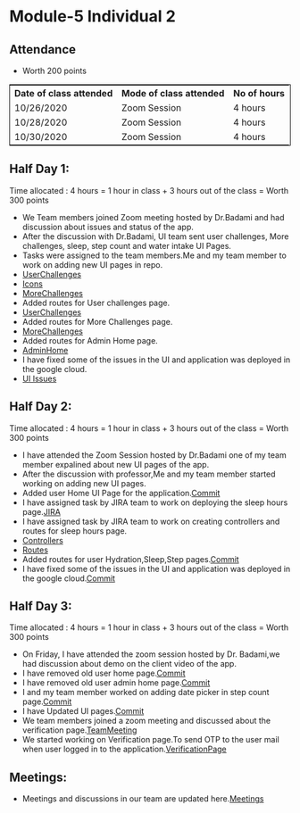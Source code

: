 # Module-5 Individual 2

## Attendance
- Worth 200 points

<table style="width:100%;border: 1px solid black;">
<tr>
<th>Date of class attended</th>	
<th>Mode of class attended</th>
<th>No of hours</th>
</tr>
<tr>
<td>10/26/2020</td>
<td>Zoom Session</td>
<td>4 hours</td>
</tr>
<tr>
<td>10/28/2020</td>
<td>Zoom Session</td>
<td> 4 hours</td>  
</tr>
<tr>
<td>10/30/2020</td>
<td>Zoom Session</td>
<td> 4 hours</td>  
</tr>
</table>

## Half Day 1:

Time allocated : 4 hours = 1 hour in class + 3 hours out of the class = Worth 300 points

- We Team members joined Zoom meeting hosted by Dr.Badami and had discussion about issues and status of the app.
- After the discussion with Dr.Badami, UI team sent user challenges, More challenges, sleep, step count and water intake UI Pages.
- Tasks were assigned to the team members.Me and my team member to work on adding new UI pages in repo.
- [UserChallenges](https://github.com/harishThadka/happyHealth/commit/376c1e61c286d5ac568edda8cb91b8918d396c48)
- [Icons](https://github.com/harishThadka/happyHealth/commit/ffb1169e8db5f174933d2e034ebe0c2670907855)
- [MoreChallenges](https://github.com/harishThadka/happyHealth/commit/73e693bc64055f48f3007c34ba669e439dd1967c)
- Added routes for User challenges page.
- [UserChallenges](https://github.com/harishThadka/happyHealth/commit/ed4bc35fb4807cd649cc30bd90d8de1921d2d3a3)
- Added routes for More Challenges page.
- [MoreChallenges](https://github.com/harishThadka/happyHealth/commit/5dd7a2eb9f826cb70ed311ae1c837972521c1390)
- Added routes for Admin Home page.
- [AdminHome](https://github.com/harishThadka/happyHealth/commit/bc5bcb7c4a49a67964115035a0b704bc1dea5dfc)
- I have fixed some of the issues in the UI and application was deployed in the google cloud.
- [UI Issues](https://github.com/harishThadka/happyHealth/commit/8b1e6176b44fdc6864591eae9979bfc7528d57b9)

 ## Half Day 2:

Time allocated : 4 hours = 1 hour in class + 3 hours out of the class = Worth 300 points

- I have attended the Zoom Session hosted by Dr.Badami one of my team member expalined about new UI pages of the app.
- After the discussion with professor,Me and my team member started working on adding new UI pages.
- Added user Home UI Page for the application.[Commit](https://github.com/harishThadka/happyHealth/commit/66825e6222b0a4e661141fd898475b1f64fac4bd)
- I have assigned task by JIRA team to work on deploying the sleep hours page.[JIRA](http://cs04.nwmissouri.edu/browse/FIT-347)
- I have assigned task by JIRA team to work on creating controllers and routes for sleep hours page.
- [Controllers](http://cs04.nwmissouri.edu/browse/FIT-345)
- [Routes](http://cs04.nwmissouri.edu/browse/FIT-346)
- Added routes for user Hydration,Sleep,Step pages.[Commit](https://github.com/harishThadka/happyHealth/commit/1745083263e27d7c780caba4ede6cef8a626d481)
- I have fixed some of the issues in the UI and application was deployed in the google cloud.[Commit](https://github.com/harishThadka/happyHealth/commit/7b8757119f30b6f8d08c3156f79d34129a5ece98)

## Half Day 3:

Time allocated : 4 hours = 1 hour in class + 3 hours out of the class = Worth 300 points

- On Friday, I have attended the zoom session hosted by Dr. Badami,we had discussion about demo on the client video of the app.
- I have removed old user home page.[Commit](https://github.com/harishThadka/happyHealth/commit/e0008c9194dabc39c6756198bb096de3409f920b)
- I have removed old user admin home page.[Commit](https://github.com/harishThadka/happyHealth/commit/e0008c9194dabc39c6756198bb096de3409f920b)
- I and my team member worked on adding date picker in step count page.[Commit](https://github.com/harishThadka/happyHealth/commit/f78897bb26e1d3901be614e9c786d7a84d2267aa)
- I have Updated UI pages.[Commit](https://github.com/harishThadka/happyHealth/commit/0abe771cbe0ec8c1dd730fca8ecd90eed9078db1)
- We team members joined a zoom  meeting and discussed about the verification page.[TeamMeeting](https://github.com/annie0sc/gdp-happy-health/blob/master/design-architecture/Meetings/Team%20meeting%20October27.PNG)
- We started working on Verification page.To send OTP to the user mail when user logged in to the application.[VerificationPage](https://github.com/harishThadka/happyHealth/commit/59127c56863260b80790cc554b9dc40ffdc88590)

## Meetings:
- Meetings and discussions in our team are updated here.[Meetings](https://github.com/annie0sc/gdp_health_app/blob/master/design-architecture/meeting.md)

